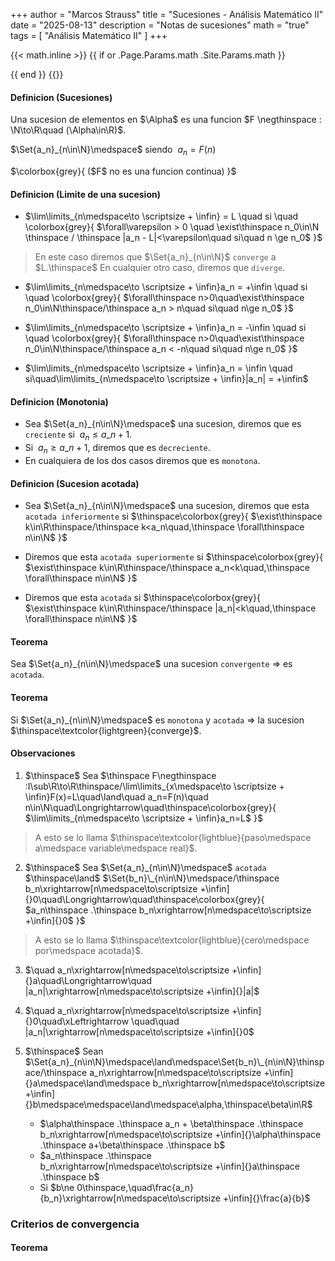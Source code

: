 +++
author = "Marcos Strauss"
title = "Sucesiones - Análisis Matemático II"
date = "2025-08-13"
description = "Notas de sucesiones"
math = "true"
tags = [
    "Análisis Matemático II"
]
+++

{{< math.inline >}}
{{ if or .Page.Params.math .Site.Params.math }}
<!-- KaTeX -->
<link rel="stylesheet" href="https://cdn.jsdelivr.net/npm/katex@0.16.9/dist/katex.min.css" integrity="sha384-n8MVd4RsNIU0tAv4ct0nTaAbDJwPJzDEaqSD1odI+WdtXRGWt2kTvGFasHpSy3SV" crossorigin="anonymous">
<script defer src="https://cdn.jsdelivr.net/npm/katex@0.16.9/dist/katex.min.js" integrity="sha384-XjKyOOlGwcjNTAIQHIpgOno0Hl1YQqzUOEleOLALmuqehneUG+vnGctmUb0ZY0l8" crossorigin="anonymous"></script>
<script defer src="https://cdn.jsdelivr.net/npm/katex@0.16.9/dist/contrib/auto-render.min.js" integrity="sha384-+VBxd3r6XgURycqtZ117nYw44OOcIax56Z4dCRWbxyPt0Koah1uHoK0o4+/RRE05" crossorigin="anonymous" onload="renderMathInElement(document.body);"></script>
{{ end }}
{{</ math.inline >}}

#### Definicion (Sucesiones)
Una sucesion de elementos en $\Alpha$ es una funcion $F \negthinspace : \N\to\R\quad (\Alpha\in\R)$.

$\Set{a_n}_{n\in\N}\medspace$ siendo $\medspace a_n = F(n)$

$\colorbox{grey}{
    ($F$ no es una funcion continua)
    }$

#### Definicion (Limite de una sucesion)
* $\lim\limits_{n\medspace\to \scriptsize + \infin} = L \quad si \quad
\colorbox{grey}{
    $\forall\varepsilon > 0 \quad \exist\thinspace n_0\in\N \thinspace / \thinspace |a_n - L|<\varepsilon\quad si\quad n \ge n_0$
    }$ 
> En este caso diremos que $\Set{a_n}_{n\in\N}$ `converge` a $L.\thinspace$ En cualquier otro caso, diremos que `diverge`.

* $\lim\limits_{n\medspace\to \scriptsize + \infin}a_n = +\infin \quad si \quad
\colorbox{grey}{
    $\forall\thinspace n>0\quad\exist\thinspace n_0\in\N\thinspace/\thinspace a_n > n\quad si\quad n\ge n_0$
    }$

* $\lim\limits_{n\medspace\to \scriptsize + \infin}a_n = -\infin \quad si \quad
\colorbox{grey}{
    $\forall\thinspace n>0\quad\exist\thinspace n_0\in\N\thinspace/\thinspace a_n < -n\quad si\quad n\ge n_0$
    }$

* $\lim\limits_{n\medspace\to \scriptsize + \infin}a_n = \infin \quad si\quad\lim\limits_{n\medspace\to \scriptsize + \infin}|a_n| = +\infin$

#### Definicion (Monotonia)
* Sea $\Set{a_n}_{n\in\N}\medspace$ una sucesion, diremos que es `creciente` si $\medspace a_n\le a\_{n+1}$.
* Si $\medspace a_n\ge a\_{n+1}$, diremos que es `decreciente`.
* En cualquiera de los dos casos diremos que es `monotona`.

#### Definicion (Sucesion acotada)
* Sea $\Set{a_n}_{n\in\N}\medspace$ una sucesion, diremos que esta `acotada inferiormente` si $\thinspace\colorbox{grey}{
    $\exist\thinspace k\in\R\thinspace/\thinspace k<a_n\quad,\thinspace \forall\thinspace n\in\N$
    }$

* Diremos que esta `acotada superiormente` si $\thinspace\colorbox{grey}{
    $\exist\thinspace k\in\R\thinspace/\thinspace a_n<k\quad,\thinspace \forall\thinspace n\in\N$
    }$

* Diremos que esta `acotada` si $\thinspace\colorbox{grey}{
    $\exist\thinspace k\in\R\thinspace/\thinspace |a_n|<k\quad,\thinspace \forall\thinspace n\in\N$
    }$

#### Teorema
Sea $\Set{a_n}_{n\in\N}\medspace$ una sucesion `convergente` $\Longrightarrow$ es `acotada`.

#### Teorema
Si $\Set{a_n}_{n\in\N}\medspace$ es `monotona` y `acotada` $\Longrightarrow$ la sucesion $\thinspace\textcolor{lightgreen}{converge}$.

#### Observaciones
1. $\thinspace$ Sea $\thinspace F\negthinspace :I\sub\R\to\R\thinspace/\lim\limits_{x\medspace\to \scriptsize + \infin}F(x)=L\quad\land\quad a_n=F(n)\quad n\in\N\quad\Longrightarrow\quad\thinspace\colorbox{grey}{
    $\lim\limits_{n\medspace\to \scriptsize + \infin}a_n=L$
}$  
> A esto se lo llama $\thinspace\textcolor{lightblue}{paso\medspace a\medspace variable\medspace real}$.

2. $\thinspace$ Sea $\Set{a_n}_{n\in\N}\medspace$ `acotada` $\thinspace\land$ $\Set{b_n}\_{n\in\N}\medspace/\thinspace b_n\xrightarrow[n\medspace\to\scriptsize +\infin]{}0\quad\Longrightarrow\quad\thinspace\colorbox{grey}{
    $a_n\thinspace .\thinspace b_n\xrightarrow[n\medspace\to\scriptsize +\infin]{}0$
}$
> A esto se lo llama $\thinspace\textcolor{lightblue}{cero\medspace por\medspace acotada}$.

3. $\quad a_n\xrightarrow[n\medspace\to\scriptsize +\infin]{}a\quad\Longrightarrow\quad |a_n|\xrightarrow[n\medspace\to\scriptsize +\infin]{}|a|$

4. $\quad a_n\xrightarrow[n\medspace\to\scriptsize +\infin]{}0\quad\xLeftrightarrow \quad\quad |a_n|\xrightarrow[n\medspace\to\scriptsize +\infin]{}0$ 

5. $\thinspace$ Sean $\Set{a_n}_{n\in\N}\medspace\land\medspace\Set{b_n}\_{n\in\N}\thinspace/\thinspace a_n\xrightarrow[n\medspace\to\scriptsize +\infin]{}a\medspace\land\medspace b_n\xrightarrow[n\medspace\to\scriptsize +\infin]{}b\medspace\medspace\land\medspace\alpha,\thinspace\beta\in\R$
    * $\alpha\thinspace .\thinspace a_n + \beta\thinspace .\thinspace b_n\xrightarrow[n\medspace\to\scriptsize +\infin]{}\alpha\thinspace .\thinspace a+\beta\thinspace .\thinspace b$
    * $a_n\thinspace .\thinspace b_n\xrightarrow[n\medspace\to\scriptsize +\infin]{}a\thinspace .\thinspace b$
    * Si $b\ne 0\thinspace,\quad\frac{a_n}{b_n}\xrightarrow[n\medspace\to\scriptsize +\infin]{}\frac{a}{b}$

### Criterios de convergencia

#### Teorema
